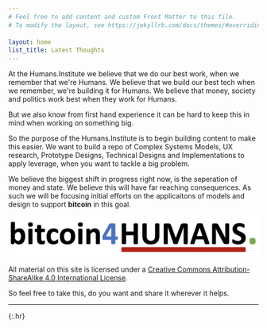 ```yaml
---
# Feel free to add content and custom Front Matter to this file.
# To modify the layout, see https://jekyllrb.com/docs/themes/#overriding-theme-defaults

layout: home
list_title: Latest Thoughts
---
```


At the Humans.Institute we believe that we do our best work, when we remember that we're Humans.  We believe that we build our best tech when we remember, we're building it for Humans.  We believe that money, society and politics work best when they work for Humans.  

But we also know from first hand experience it can be hard to keep this in mind when working on something big.

So the purpose of the Humans.Institute is to begin building content to make this easier.  We want to build a repo of Complex Systems Models, UX research, Prototype Designs, Technical Designs and Implementations to apply leverage, when you want to tackle a big problem.

We believe the biggest shift in progress right now, is the seperation of money and state.  We believe this will have far reaching consequences.  As such we will be focusing initial efforts on the applicaitons of models and design to support **bitcoin** in this goal.

![Bitcoin4.Humans](/assets/images/bitcoin-humans.png)

All material on this site is licensed under a [Creative Commons Attribution-ShareAlike 4.0 International License](http://creativecommons.org/licenses/by-sa/4.0/). 

So feel free to take this, do you want and share it wherever it helps.

---
{:.hr} 